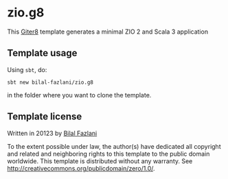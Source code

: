 # zio.g8 

This [Giter8][g8] template generates a minimal ZIO 2 and Scala 3 application

## Template usage

Using `sbt`, do:
```
sbt new bilal-fazlani/zio.g8
```
in the folder where you want to clone the template.

## Template license

Written in 20123 by [Bilal Fazlani]

To the extent possible under law, the author(s) have dedicated all copyright and related
and neighboring rights to this template to the public domain worldwide.
This template is distributed without any warranty. See <http://creativecommons.org/publicdomain/zero/1.0/>.

[g8]: http://www.foundweekends.org/giter8/
[Scala 3]: http://dotty.epfl.ch/
[Bilal Fazlani]: https://github.com/bilal-fazlani
